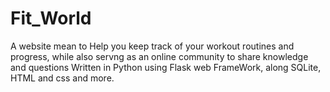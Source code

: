 # Fit_World

A website mean to Help you keep track of your workout routines and progress, while also servng as an online community to share knowledge and questions
Written in Python using Flask web FrameWork, along SQLite, HTML and css and more.
